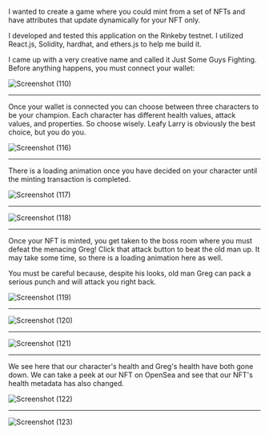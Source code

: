I wanted to create a game where you could mint from a set of NFTs and have attributes that update dynamically for your NFT only. 

I developed and tested this application on the Rinkeby testnet. I utilized React.js, Solidity, hardhat, and ethers.js to help me build it.

I came up with a very creative name and called it Just Some Guys Fighting. Before anything happens, you must connect your wallet:

![Screenshot (110)](https://user-images.githubusercontent.com/90572944/170054509-78154e58-7b66-4d1a-9261-cc5a52601c1f.png)

---

Once your wallet is connected you can choose between three characters to be your champion. Each character has different health values, attack values, and properties. So choose wisely. Leafy Larry is obviously the best choice, but you do you. 


![Screenshot (116)](https://user-images.githubusercontent.com/90572944/170054537-f454d05b-bbe2-454e-b9b4-9543cf4cb03b.png)

---

There is a loading animation once you have decided on your character until the minting transaction is completed. 

![Screenshot (117)](https://user-images.githubusercontent.com/90572944/170054550-3bc1fd13-d461-47ce-8ae5-ffb03f4f3eb2.png)

---

![Screenshot (118)](https://user-images.githubusercontent.com/90572944/170054561-484ade2f-051d-46b6-b3af-3527f9678088.png)

---

Once your NFT is minted, you get taken to the boss room where you must defeat the menacing Greg!
Click that attack button to beat the old man up. It may take some time, so there is a loading animation here as well. 

You must be careful because, despite his looks, old man Greg can pack a serious punch and will attack you right back. 

![Screenshot (119)](https://user-images.githubusercontent.com/90572944/170054579-0f1d1385-108f-4776-a88a-6706bbbfe500.png)

---

![Screenshot (120)](https://user-images.githubusercontent.com/90572944/170054590-c3f21a5c-6e90-4431-a216-38a492731eba.png)

---

![Screenshot (121)](https://user-images.githubusercontent.com/90572944/170054617-cf1fc106-b2a8-497d-b68f-12a85a3c02b8.png)

---

We see here that our character's health and Greg's health have both gone down. We can take a peek at our NFT on OpenSea and see that our NFT's health metadata has also changed. 

![Screenshot (122)](https://user-images.githubusercontent.com/90572944/170054639-e1a52c45-deff-4e18-a72c-8c4e9b94051e.png)

---

![Screenshot (123)](https://user-images.githubusercontent.com/90572944/170054655-9fcda6e5-29ac-4ad7-9f3d-16fab4b4a944.png)
